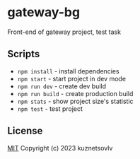 # gateway-bg
Front-end of gateway project, test task

## Scripts
* `npm install` - install dependencies
* `npm start` - start project in dev mode
* `npm run dev` - create dev build
* `npm run build` - create production build
* `npm stats` - show project size's statistic
* `npm test` - test project

## License
[MIT](./LICENSE 'MIT') Copyright (c) 2023 kuznetsovlv
